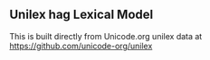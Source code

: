 Unilex hag Lexical Model
----------------------

This is built directly from Unicode.org unilex data at
https://github.com/unicode-org/unilex
